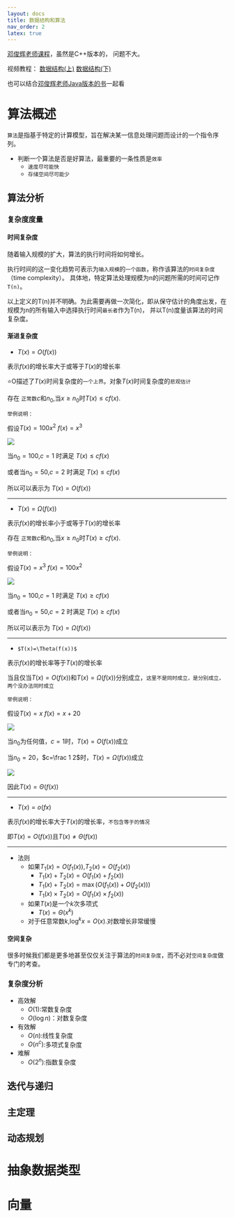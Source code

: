```yaml
---
layout: docs
title: 数据结构和算法
nav_order: 2
latex: true
---
```




[邓俊辉老师课程](https://dsa.cs.tsinghua.edu.cn/~deng/ds/index.htm)，虽然是C++版本的，
问题不大。

视频教程：
[数据结构(上)](https://www.xuetangx.com/course/THU08091000384/7755489?channel=i.area.learn_title)
[数据结构(下)](https://www.xuetangx.com/course/THU08091002048/7755080?channel=i.area.learn_title)

也可以结合[邓俊辉老师Java版本的书](https://dsa.cs.tsinghua.edu.cn/~deng/ds/dsaj/dsaj.pdf)一起看

# 算法概述

`算法`是指基于特定的计算模型，旨在解决某一信息处理问题而设计的一个指令序列。

- 判断一个算法是否是好算法，最重要的一条性质是`效率`
  - `速度尽可能快`
  - `存储空间尽可能少`

## 算法分析

### 复杂度度量

#### 时间复杂度

随着输入规模的扩大，算法的执行时间将如何增长。

执行时间的这一变化趋势可表示为`输入规模`的`一个函数`，称作该算法的`时间复杂度`（time complexity）。
具体地，特定算法处理规模为n的问题所需的时间可记作`T(n)`。

以上定义的T(n)并不明确。为此需要再做一次简化，即从保守估计的角度出发，在规模为n的所有输入中选择执行时间`最长者`作为T(n)，
并以T(n)度量该算法的时间复杂度。

#### 渐进复杂度

- $T(x)=O(f(x))$

表示$f(x)$的增长率大于或等于$T(x)$的增长率

⭐O描述了$T(x)$时间复杂度的`一个上界`。对象$T(x)$时间复杂度的`悲观估计`

存在 `正常数`$c$和$n_0,$当$x\geqslant n_0$时$T(x)\leqslant cf(x)$.

`举例说明：`

假设$T(x)=100x^2$ $f(x)=x^3$

![](https://cdn.jsdelivr.net/gh/guosonglu/images@master/blog-img/202109291442694.gif)

当$n_0=100$,$c=1$ 时满足 $T(x)\leqslant cf(x)$

或者当$n_0=50$,$c=2$ 时满足 $T(x)\leqslant cf(x)$

所以可以表示为 $T(x)=O(f(x))$

***

- $T(x)=\Omega(f(x))$

表示$f(x)$的增长率小于或等于$T(x)$的增长率

存在 `正常数`$c$和$n_0,$当$x\geqslant n_0$时$T(x)\geqslant cf(x)$.

`举例说明：`

假设$T(x)=x^3$ $f(x)=100x^2$

![](https://cdn.jsdelivr.net/gh/guosonglu/images@master/blog-img/202109291442694.gif)

当$n_0=100$,$c=1$ 时满足 $T(x)\geqslant cf(x)$

或者当$n_0=50$,$c=2$ 时满足 $T(x)\geqslant cf(x)$

所以可以表示为 $T(x)=\Omega(f(x))$

***

- `$T(x)=\Theta(f(x))$`

表示$f(x)$的增长率等于$T(x)$的增长率

当且仅当$T(x)=O(f(x))$和$T(x)=\Omega(f(x))$分别成立，`这里不是同时成立，是分别成立，两个没办法同时成立`

`举例说明：`

假设$T(x)=x$ $f(x)=x+20$

![](https://cdn.jsdelivr.net/gh/guosonglu/images@master/blog-img/202109291546016.gif)

当$n_0$为任何值，$c=1$时，$T(x)=O(f(x))$成立

当$n_0=20$，$c=\frac 1 2$时，$T(x)=\Omega(f(x))$成立

![](https://cdn.jsdelivr.net/gh/guosonglu/images@master/blog-img/202109291553170.gif)

因此$T(x)=\Theta(f(x))$

***

- $T(x)=o(fx)$

表示$f(x)$的增长率大于$T(x)$的增长率，`不包含等于的情况`

即$T(x)=O(f(x))$且$T(x)\neq\Theta(f(x))$

*** 

- 法则
  - 如果$T_1(x)=O(f_1(x))$,$T_2(x)=O(f_2(x))$
    - $T_1(x)+T_2(x)=O(f_1(x)+f_2(x))$
    - $T_1(x)+T_2(x)=\max(O(f_1(x))+O(f_2(x)))$
    - $T_1(x)\times T_2(x)=O(f_1(x)\times f_2(x))$
  - 如果$T(x)$是一个$k$次多项式
    - $T(x)=\Theta (x^k)$
  - 对于任意常数$k$,$\log^k x=O(x)$.对数增长非常缓慢

#### 空间复杂

很多时候我们都是更多地甚至仅仅关注于算法的`时间复杂度`，而不必对`空间复杂度`做专门的考查。

### 复杂度分析

- 高效解
  - $O(1)$:常数复杂度
  - $O(\log n)$：对数复杂度
- 有效解
  - $O(n)$:线性复杂度
  - $O(n^c)$:多项式复杂度
- 难解
  - $O(2^n)$:指数复杂度


## 迭代与递归

## 主定理

## 动态规划


# 抽象数据类型

# 向量
